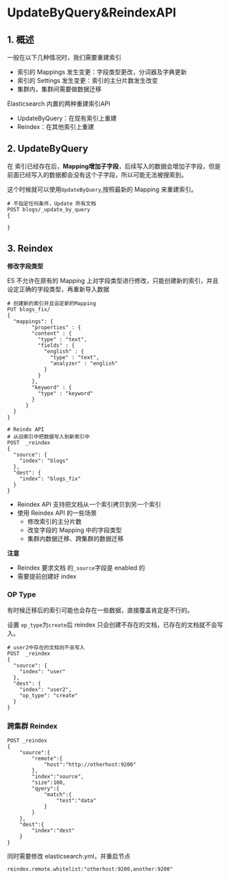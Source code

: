 # UpdateByQuery&ReindexAPI

## 1. 概述

一般在以下几种情况时，我们需要重建索引

* 索引的 Mappings 发生变更：字段类型更改，分词器及字典更新
* 索引的 Settings 发生变更：索引的主分片数发生改变
* 集群内，集群间需要做数据迁移

Elasticsearch 内置的两种重建索引API

* UpdateByQuery：在现有索引上重建
* Reindex：在其他索引上重建





## 2. UpdateByQuery

在 索引已经存在后，**Mapping增加子字段**，后续写入的数据会增加子字段，但是前面已经写入的数据都会没有这个子字段，所以可能无法被搜索到。

这个时候就可以使用`UpdateByQuery`,按照最新的 Mapping 来重建索引。

```shell
# 不指定任何条件，Update 所有文档
POST blogs/_update_by_query
{

}
```



## 3. Reindex

**修改字段类型**

ES 不允许在原有的 Mapping 上对字段类型进行修改，只能创建新的索引，并且设定正确的字段类型，再重新导入数据

```shell
# 创建新的索引并且设定新的Mapping
PUT blogs_fix/
{
  "mappings": {
        "properties" : {
        "content" : {
          "type" : "text",
          "fields" : {
            "english" : {
              "type" : "text",
              "analyzer" : "english"
            }
          }
        },
        "keyword" : {
          "type" : "keyword"
        }
      }    
  }
}

# Reindx API
# 从旧索引中把数据写入到新索引中
POST  _reindex
{
  "source": {
    "index": "blogs"
  },
  "dest": {
    "index": "blogs_fix"
  }
}
```



* Reindex API 支持把文档从一个索引拷贝到另一个索引
* 使用 Reindex API 的一些场景
  * 修改索引的主分片数
  * 改变字段的 Mapping 中的字段类型
  * 集群内数据迁移、跨集群的数据迁移



**注意**

* Reindex 要求文档 的`_source`字段是 enabled 的
* 需要提前创建好 index



### OP Type

有时候迁移后的索引可能也会存在一些数据，直接覆盖肯定是不行的。

设置 `op_type`为`create`后 reindex 只会创建不存在的文档，已存在的文档就不会写入。

```shell
# user2中存在的文档则不会写入
POST  _reindex
{
  "source": {
    "index": "user"
  },
  "dest": {
    "index": "user2",
    "op_type": "create"
  }
}
```





### 跨集群 Reindex

```shell
POST _reindex
{
	"source":{
		"remote":{
			"host":"http://otherhost:9200"
		},
		"index":"source",
		"size":100,
		"qyery":{
			"match":{
				"test":"data"
			}
		}
	},
	"dest":{
		"index":"dest"
	}
}
```

同时需要修改 elasticsearch.yml，并重启节点

```shell
reindex.remote.whitelist:"otherhost:9200,another:9200"
```

